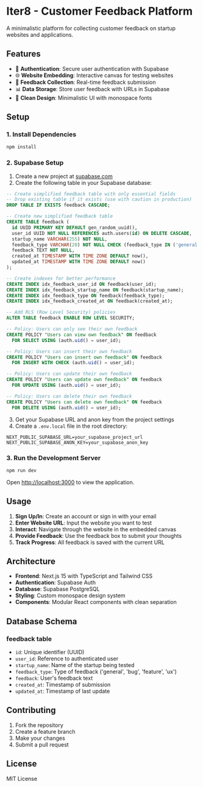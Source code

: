 # Iter8 - Customer Feedback Platform

A minimalistic platform for collecting customer feedback on startup websites and applications.

## Features

- 🔐 **Authentication**: Secure user authentication with Supabase
- 🌐 **Website Embedding**: Interactive canvas for testing websites
- 💬 **Feedback Collection**: Real-time feedback submission
- 📊 **Data Storage**: Store user feedback with URLs in Supabase
- 🎨 **Clean Design**: Minimalistic UI with monospace fonts

## Setup

### 1. Install Dependencies

```bash
npm install
```

### 2. Supabase Setup

1. Create a new project at [supabase.com](https://supabase.com)
2. Create the following table in your Supabase database:

```sql
-- Create simplified feedback table with only essential fields
-- Drop existing table if it exists (use with caution in production)
DROP TABLE IF EXISTS feedback CASCADE;

-- Create new simplified feedback table
CREATE TABLE feedback (
  id UUID PRIMARY KEY DEFAULT gen_random_uuid(),
  user_id UUID NOT NULL REFERENCES auth.users(id) ON DELETE CASCADE,
  startup_name VARCHAR(255) NOT NULL,
  feedback_type VARCHAR(20) NOT NULL CHECK (feedback_type IN ('general', 'bug', 'feature', 'ux')),
  feedback TEXT NOT NULL,
  created_at TIMESTAMP WITH TIME ZONE DEFAULT now(),
  updated_at TIMESTAMP WITH TIME ZONE DEFAULT now()
);

-- Create indexes for better performance
CREATE INDEX idx_feedback_user_id ON feedback(user_id);
CREATE INDEX idx_feedback_startup_name ON feedback(startup_name);
CREATE INDEX idx_feedback_type ON feedback(feedback_type);
CREATE INDEX idx_feedback_created_at ON feedback(created_at);

-- Add RLS (Row Level Security) policies
ALTER TABLE feedback ENABLE ROW LEVEL SECURITY;

-- Policy: Users can only see their own feedback
CREATE POLICY "Users can view own feedback" ON feedback
  FOR SELECT USING (auth.uid() = user_id);

-- Policy: Users can insert their own feedback
CREATE POLICY "Users can insert own feedback" ON feedback
  FOR INSERT WITH CHECK (auth.uid() = user_id);

-- Policy: Users can update their own feedback
CREATE POLICY "Users can update own feedback" ON feedback
  FOR UPDATE USING (auth.uid() = user_id);

-- Policy: Users can delete their own feedback
CREATE POLICY "Users can delete own feedback" ON feedback
  FOR DELETE USING (auth.uid() = user_id);
```

3. Get your Supabase URL and anon key from the project settings
4. Create a `.env.local` file in the root directory:

```env
NEXT_PUBLIC_SUPABASE_URL=your_supabase_project_url
NEXT_PUBLIC_SUPABASE_ANON_KEY=your_supabase_anon_key
```

### 3. Run the Development Server

```bash
npm run dev
```

Open [http://localhost:3000](http://localhost:3000) to view the application.

## Usage

1. **Sign Up/In**: Create an account or sign in with your email
2. **Enter Website URL**: Input the website you want to test
3. **Interact**: Navigate through the website in the embedded canvas
4. **Provide Feedback**: Use the feedback box to submit your thoughts
5. **Track Progress**: All feedback is saved with the current URL

## Architecture

- **Frontend**: Next.js 15 with TypeScript and Tailwind CSS
- **Authentication**: Supabase Auth
- **Database**: Supabase PostgreSQL
- **Styling**: Custom monospace design system
- **Components**: Modular React components with clean separation

## Database Schema

### feedback table
- `id`: Unique identifier (UUID)
- `user_id`: Reference to authenticated user
- `startup_name`: Name of the startup being tested
- `feedback_type`: Type of feedback ('general', 'bug', 'feature', 'ux')
- `feedback`: User's feedback text
- `created_at`: Timestamp of submission
- `updated_at`: Timestamp of last update

## Contributing

1. Fork the repository
2. Create a feature branch
3. Make your changes
4. Submit a pull request

## License

MIT License
